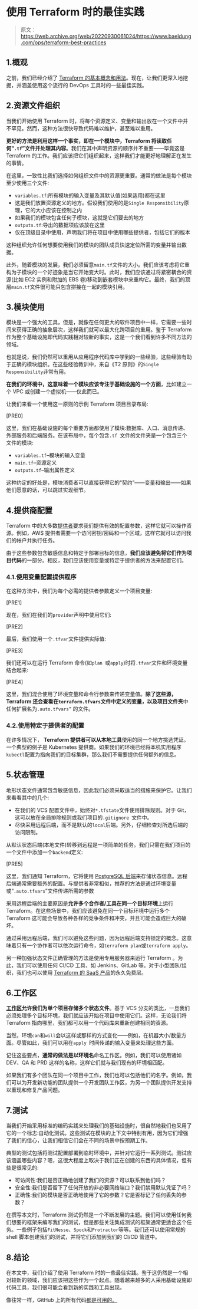 # 使用 Terraform 时的最佳实践

> 原文：<https://web.archive.org/web/20220930061024/https://www.baeldung.com/ops/terraform-best-practices>

## 1.概观

之前，我们已经介绍了 [Terraform 的基本概念和用法](/web/20220625223652/https://www.baeldung.com/terraform-intro)。现在，让我们更深入地挖掘，并涵盖使用这个流行的 DevOps 工具时的一些最佳实践。

## 2.资源文件组织

当我们开始使用 Terraform 时，将每个资源定义、变量和输出放在一个文件中并不罕见。然而，这种方法很快导致代码难以维护，甚至难以重用。

**更好的方法是利用这样一个事实，即在一个模块中，Terraform 将读取任何“`.tf`”文件并处理其内容**。我们在其中声明资源的顺序并不重要——毕竟这是 Terraform 的工作。我们应该把它们组织起来，这样我们才能更好地理解正在发生的事情。

在这里，一致性比我们选择如何组织文件中的资源更重要。通常的做法是每个模块至少使用三个文件:

*   `variables.tf`:所有模块的输入变量及其默认值(如果适用)都在这里
*   这是我们放置资源定义的地方。假设我们使用的是`Single Responsibility`原理，它的大小应该在控制之内
*   如果我们的模块包含任何子模块，这就是它们要去的地方
*   `outputs.tf`:导出的数据项应该放在这里
*   仅在顶级目录中使用，声明我们将在项目中使用哪些提供者，包括它们的版本

这种组织允许任何想要使用我们的模块的团队成员快速定位所需的变量并输出数据。

此外，随着模块的发展，我们必须留意`main.tf`文件的大小。我们应该考虑将它重构为子模块的一个好迹象是当它开始变大时。此时，我们应该通过将紧密耦合的资源(比如 EC2 实例和附加的 EBS 卷)移动到嵌套模块中来重构它。最终，我们的顶层`main.tf`文件很可能只包含拼接在一起的模块引用。

## 3.模块使用

模块是一个强大的工具，但是，就像在任何更大的软件项目中一样，它需要一些时间来获得正确的抽象层次，这样我们就可以最大化跨项目的重用。鉴于 Terraform 作为整个基础设施即代码实践相对较新的事实，这是一个我们看到许多不同方法的领域。

也就是说，我们仍然可以重用从应用程序代码库中学到的一些经验，这些经验有助于正确的模块组织。在这些经验教训中，来自《T2 原则》的`Single Responsibility`非常有用。

**在我们的环境中，这意味着一个模块应该专注于基础设施的一个方面**，比如建立一个 VPC 或创建一个虚拟机——仅此而已。

让我们来看一个使用这一原则的示例 Terraform 项目目录布局:

[PRE0]

这里，我们在基础设施的每个重要方面都使用了模块:数据库、入口、消息传递、外部服务和后端服务。在该布局中，每个包含`.tf `文件的文件夹是一个包含三个文件的模块:

*   `variables.tf`–模块的输入变量
*   `main.tf`–资源定义
*   `outputs.tf`–输出属性定义

这种约定的好处是，模块消费者可以直接获得它的“契约”——变量和输出——如果他们愿意的话，可以跳过实现细节。

## 4.提供商配置

Terraform 中的大多数[提供者](/web/20220625223652/https://www.baeldung.com/terraform-intro#1-providers)要求我们提供有效的配置参数，这样它就可以操作资源。例如，AWS 提供者需要一个访问密钥/密码和一个区域，这样它就可以访问我们的帐户并执行任务。

由于这些参数包含敏感信息和特定于部署目标的信息，**我们应该避免将它们作为项目代码**的一部分。相反，我们应该使用变量或特定于提供者的方法来配置它们。

### 4.1.使用变量配置提供程序

在这种方法中，我们为每个必需的提供者参数定义一个项目变量:

[PRE1]

现在，我们在我们的`provider`声明中使用它们:

[PRE2]

最后，我们使用一个`.tfvar`文件提供实际值:

[PRE3]

我们还可以在运行 Terraform 命令(如`plan `或`apply`)时将`.tfvar`文件和环境变量结合起来:

[PRE4]

这里，我们混合使用了环境变量和命令行参数来传递变量值。**除了这些源，Terraform 还会查看在`terraform.tfvars`文件中定义的变量，以及项目文件夹**中任何扩展名为`.auto.tfvars”` 的文件。

### 4.2.使用特定于提供者的配置

在许多情况下， **Terraform 提供者可以从本地工具**使用的同一个地方挑选凭证。一个典型的例子是 Kubernetes 提供商。如果我们的环境已经将本机实用程序`kubectl`配置为指向我们的目标集群，那么我们不需要提供任何额外的信息。

## 5.状态管理

地形状态文件通常包含敏感信息，因此我们必须采取适当的措施来保护它。让我们来看看其中的几个:

*   在我们的 VCS 配置文件中，始终对`*.tfstate`文件使用排除规则。对于 Git，这可以放在全局排除规则或我们项目的`.gitignore `文件中。
*   尽快采用远程后端，而不是默认的`local`后端。另外，仔细检查对所选后端的访问限制。

从默认状态后端(本地文件)转移到远程是一项简单的任务。我们只需在我们项目的一个文件中添加一个`backend`定义:

[PRE5]

这里，我们通知 Terraform，它将使用 [PostgreSQL 后端](https://web.archive.org/web/20220625223652/https://www.terraform.io/docs/backends/types/pg.html)来存储状态信息。远程后端通常需要额外的配置。与提供者非常相似，推荐的方法是通过环境变量或“`.auto.tfvars`”文件传递所需的参数

采用远程后端的主要原因是**允许多个合作者/工具在同一个目标环境**上运行 Terraform。在这些场景中，我们应该避免在同一个目标环境中运行多个 Terraform 这可能会导致各种各样的竞争条件和冲突，并且可能会造成巨大的破坏。

通过采用远程后端，我们可以避免这些问题，因为远程后端支持锁定的概念。这意味着只有一个协作者可以依次运行命令，如`terraform plan`或`terraform apply`。

另一种加强状态文件正确管理的方法是使用专用服务器来运行 Terraform 。为此，我们可以使用任何 CI/CD 工具，如 Jenkins、GitLab 等。对于小型团队/组织，我们也可以使用 [Terraform 的 SaaS 产品](https://web.archive.org/web/20220625223652/https://app.terraform.io/)的永久免费层。

## 6.工作区

**[工作区](/web/20220625223652/https://www.baeldung.com/terraform-intro#10-workspaces)允许我们为单个项目存储多个状态文件**。基于 VCS 分支的类比，一旦我们必须处理多个目标环境，我们就应该开始在项目中使用它们。这样，无论我们将 Terraform 指向哪里，我们都可以用一个代码库来重新创建相同的资源。

当然，环境`can`和`will`会以这样或那样的方式变化——例如，在机器大小/数量方面。尽管如此，我们可以用在`apply `时间传递的输入变量来处理这些方面。

记住这些要点，**通常的做法是以环境名**命名工作区。例如，我们可以使用诸如 DEV、QA 和 PRD 这样的名称，这样它们就与我们现有的环境相匹配。

如果我们有多个团队在同一个项目中工作，我们也可以包括他们的名字。例如，我们可以为开发新功能的团队提供一个开发团队工作区，为另一个团队提供开发支持以重现和修复产品问题。

## 7.测试

当我们开始采用标准的编码实践来处理我们的基础设施时，很自然地我们也采用了它的一个标志:自动化测试。这些测试在模块的上下文中特别有用，因为它们增强了我们的信心，让我们相信它们会在不同的场景中按预期工作。

典型的测试包括将测试配置部署到临时环境中，并针对它运行一系列测试。测试应该涵盖哪些内容？嗯，这很大程度上取决于我们正在创建的东西的具体情况，但有些是很常见的:

*   可访问性:我们是否正确地创建了我们的资源？可以联系到他们吗？
*   安全性:我们是否留下了任何开放的非必要网络端口？我们禁用默认凭证了吗？
*   正确性:我们的模块是否正确地使用了它的参数？它是否标记了任何丢失的参数？

在撰写本文时，Terraform 测试仍然是一个不断发展的主题。我们可以使用任何我们想要的框架来编写我们的测试，但是那些关注集成测试的框架通常更适合这个任务。一些例子包括`FitNesse`、`Spock`和`Protractor`等等。我们还可以使用常规的 shell 脚本创建我们的测试，并将它们添加到我们的 CI/CD 管道中。

## 8.结论

在本文中，我们介绍了使用 Terraform 时的一些最佳实践。鉴于这仍然是一个相对较新的领域，我们应该把这些作为一个起点。随着越来越多的人采用基础设施即代码工具，我们很可能会看到新的实践和工具出现。

像往常一样，GitHub 上的所有代码[都是可用的。](https://web.archive.org/web/20220625223652/https://github.com/eugenp/tutorials/tree/master/terraform)